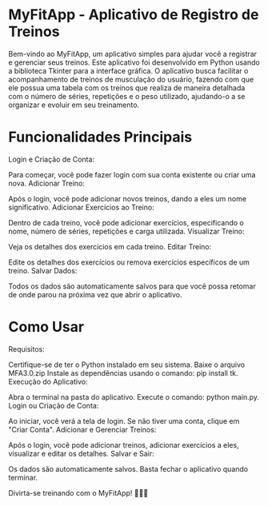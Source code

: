 # MyFitApp - Aplicativo de Registro de Treinos

Bem-vindo ao MyFitApp, um aplicativo simples para ajudar você a registrar e gerenciar seus treinos. Este aplicativo foi desenvolvido em Python usando a biblioteca Tkinter para a interface gráfica. O aplicativo busca facilitar o acompanhamento de treinos de musculação do usuário, fazendo com que ele possua uma tabela com os treinos que realiza de maneira detalhada com o número de séries, repetições e o peso utilizado, ajudando-o a se organizar e evoluir em seu treinamento.




# Funcionalidades Principais
Login e Criação de Conta:

Para começar, você pode fazer login com sua conta existente ou criar uma nova.
Adicionar Treino:

Após o login, você pode adicionar novos treinos, dando a eles um nome significativo.
Adicionar Exercícios ao Treino:

Dentro de cada treino, você pode adicionar exercícios, especificando o nome, número de séries, repetições e carga utilizada.
Visualizar Treino:

Veja os detalhes dos exercícios em cada treino.
Editar Treino:

Edite os detalhes dos exercícios ou remova exercícios específicos de um treino.
Salvar Dados:

Todos os dados são automaticamente salvos para que você possa retomar de onde parou na próxima vez que abrir o aplicativo.
# Como Usar
Requisitos:

Certifique-se de ter o Python instalado em seu sistema.
Baixe o arquivo MFA3.0.zip
Instale as dependências usando o comando: pip install tk.
Execução do Aplicativo:

Abra o terminal na pasta do aplicativo.
Execute o comando: python main.py.
Login ou Criação de Conta:

Ao iniciar, você verá a tela de login. Se não tiver uma conta, clique em "Criar Conta".
Adicionar e Gerenciar Treinos:

Após o login, você pode adicionar treinos, adicionar exercícios a eles, visualizar e editar os detalhes.
Salvar e Sair:

Os dados são automaticamente salvos. Basta fechar o aplicativo quando terminar.

Divirta-se treinando com o MyFitApp! 🏋️‍♂️💪

